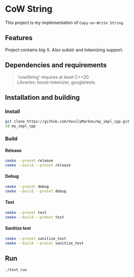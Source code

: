 # CoW String
This project is my implementation of `Copy-on-Write String`.

## Features
Project contains big-5. Also substr and tokenizing support.

## Dependencies and requirements
> 'cowString' requires at least C++20. \
> Libraries: boost-tokenizer, googletests.
## Installation and building
### Install
```bash
git clone https://github.com/VasilyMarkov/my_impl_cpp.git
cd my_impl_cpp
```
### Build
#### Release
```bash
cmake --preset release
cmake --build --preset release
```
#### Debug
```bash
cmake --preset debug
cmake --build --preset debug
```
#### Test
```bash
cmake --preset test
cmake --build --preset test
```
#### Sanitize test
```bash
cmake --preset sanitize_test
cmake --build --preset sanitize_test
```
## Run
```bash
./test_run
```